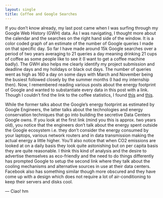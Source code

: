 ```yaml
---
layout: single
title: Coffee and Google Searches
---
```


If you don’t know already, my last post came when I was surfing through my Google Web History (GWH) data. As I was navigating, I thought more about the calendar and the searches on the right hand side of the window. It is a color coded graph of an estimate of the number of Google queries I made on that specific day. So far I have made around 15k Google searches over a period of two years averaging to 21 queries a day meaning drinking 21 cups of coffee as some people like to see it (I want to get a coffee machine badly). The GWH also helps me clearly identify my project submission and deadline days and my holidays or black out days. The number of queries went as high as 160 a day on some days with March and November being the busiest followed closely by the summer months (I had my internship then). Now, I remembered reading various posts about the energy footprint of Google and wanted to substantiate every data in this post with a link. Though I couldn’t find the link to the coffee statistics, I found [this](https://www.google.com/about/datacenters/efficiency/#water-and-cooling) and [this](https://googleblog.blogspot.com/2009/05/energy-and-internet.html).

While the former talks about the Google’s energy footprint as estimated by Google Engineers, the latter talks about the technologies and energy conservation techniques that go into building the secretive Data Centers Google owns.
If you look at the first link (mind you this is approx. two years old), you notice that the engineers don’t talk about the energy spent outside the Google ecosystem i.e. they don’t consider the energy consumed by your laptops, various network routers and in data transmission making the actual energy a little higher. You’ll also notice that when CO2 emissions are looked at on a daily basis they look quite astonishing but on per capita basis they are quite reasonable. I think this kind of analysis and the desire to advertise themselves as eco-friendly and the need to do things differently has prompted Google to setup the second link where they talk about the cooling mechanisms and alternative sources in use at their data centers. Facebook also has something similar though more obscured and they have come up with a design which does not require a lot of air-conditioning to keep their servers and disks cool.

—
Ciao!
hm

